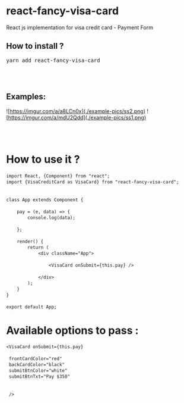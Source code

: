 # react-fancy-visa-card
React js implementation for visa credit card  -  Payment Form

<h2>How to install ?</h2> 
<pre>
yarn add react-fancy-visa-card
</pre>


<br />
<br />

<h2>Examples:</h2>

![https://imgur.com/a/a8LCn0x](./example-pics/ss2.png)
![https://imgur.com/a/mdU2Qdd](./example-pics/ss1.png)

<br />
<br />

<h1>How to use it ? </h1>

```
import React, {Component} from "react";
import {VisaCreditCard as VisaCard} from "react-fancy-visa-card";


class App extends Component {

    pay = (e, data) => {
        console.log(data);

    };

    render() {
        return (
            <div className="App">
            
                <VisaCard onSubmit={this.pay} />

            </div>
        );
    }
}

export default App;
```

<h1>Available options to pass :</h1>


```
<VisaCard onSubmit={this.pay} 
 
 frontCardColor="red"
 backCardColor="black"
 submitBtnColor="white"
 submitBtnTxt="Pay $350"
 
 
 />

```





